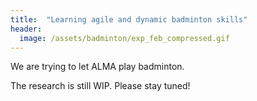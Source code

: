 ```yaml
---
title:  "Learning agile and dynamic badminton skills"
header:
  image: /assets/badminton/exp_feb_compressed.gif
---
```


We are trying to let ALMA play badminton.

The research is still WIP. Please stay tuned!